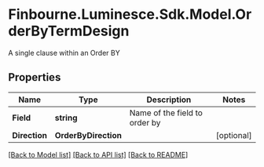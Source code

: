 # Finbourne.Luminesce.Sdk.Model.OrderByTermDesign
A single clause within an Order BY

## Properties

Name | Type | Description | Notes
------------ | ------------- | ------------- | -------------
**Field** | **string** | Name of the field to order by | 
**Direction** | **OrderByDirection** |  | [optional] 

[[Back to Model list]](../README.md#documentation-for-models) [[Back to API list]](../README.md#documentation-for-api-endpoints) [[Back to README]](../README.md)

